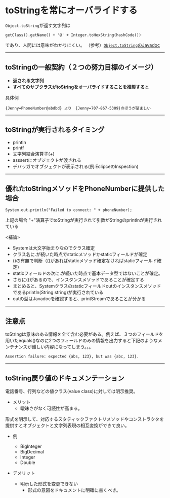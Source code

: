 # toStringを常にオーバライドする

`Object.toString`が返す文字列は
```
getClass().getName() + '@' + Integer.toHexString(hashCode())
```
であり、人間には意味がわかりにくい。
（参考）[`Object.toString`のJavadoc](https://docs.oracle.com/javase/jp/8/docs/api/java/lang/Object.html#toString--)

---
## toStringの一般契約（２つの努力目標のイメージ）
- **返される文字列**
- **すべてのサブクラスがtoStringをオーバライドすることを推奨する**と

具体例
```
{Jenny=PhoneNumber@abdbd} より　{Jenny=707-867-5309}のほうが望ましい
```
---

## toStringが実行されるタイミング
- println
- printf
- 文字列結合演算子(+)
- asssertにオブジェクトが渡される
- デバッガでオブジェクトが表示される(例:EclipceのInspection)

---
## 優れたtoStringメソッドをPhoneNumberに提供した場合

```
System.out.println("Failed to connect: " + phoneNumber);
```
上記の場合
"+"演算子でtoStringが実行されて引数がStringのprintlnが実行されている

<補論>
- Systemは大文字始まりなのでクラス確定
- クラス名に.が続いた時点でstaticメソッドかstaticフィールドが確定
- ()の有無で判断（()があればstaticメソッド確定なければstaticフィールド確定）
- staticフィールドの次に.が続いた時点で基本データ型ではないことが確定。
- さらに()があるので、インスタンスメソッドであることが確定する
- まとめると、Systemクラスのstaticフィールドoutのインスタンスメソッドであるprintln(String string)が実行されている
- outの型はJavadocを確認すると、printStreamであることが分かる

---
## 注意点
toStringは意味のある情報を全て含む必要がある。例えば、３つのフィールドを用いたequals()なのに2つのフィールドのみの情報を出力すると下記のようなメンテナンスが難しい内容になってしまう。。。
```
Assertion failure: expected {abs, 123}, but was {abc, 123}.
```

---
## toString戻り値のドキュメンテーション
電話番号、行列などの値クラス(value class)に対しては明示推奨。
- メリット
    - 曖昧さがなく可読性が高まる。

形式を明示して、対応するスタティックファクトリメソッドやコンストラクタを提供すとオブジェクトと文字列表現の相互変換ができて良い。
- 例
    - BigInteger
    - BigDecimal
    - Integer
    - Double

- デメリット
    - 明示した形式を変更できない
        - 形式の意図をドキュメントに明確に書くべき。


